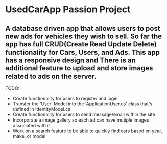 # UsedCarApp Passion Project
A database driven app that allows users to post new ads for vehicles they wish to sell.
So far the app has full CRUD(Create Read Update Delete) functionality for Cars, Users, and Ads.
This app has a responsive design and
There is an additional feature to upload and store images related to ads on the server.
---
TODO:
- Create functionality for users to register and login
- Transfer the 'User' Model into the 'ApplicationUser.cs' class that's defined in IdentityModel.cs
- Create functionality for users to send message/email within the site
- Incorporate a image gallery so each ad can have mutiple images associated with it
- Work on a search feature to be able to quickly find cars based on year, make, or model
